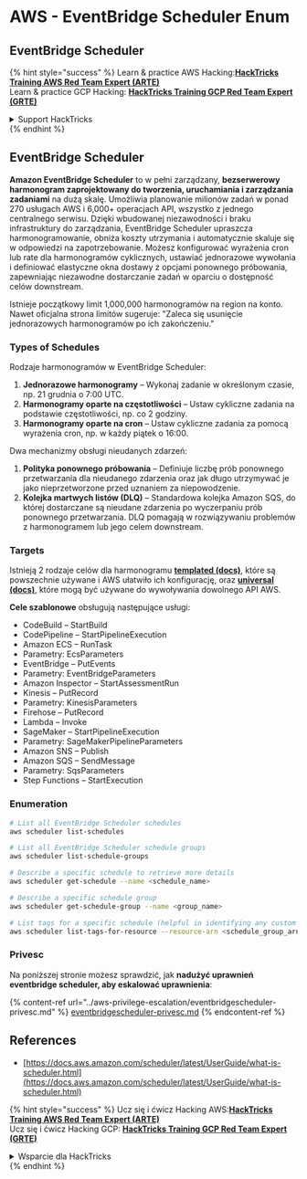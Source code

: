 # AWS - EventBridge Scheduler Enum

## EventBridge Scheduler

{% hint style="success" %}
Learn & practice AWS Hacking:<img src="../../../.gitbook/assets/image (1) (1) (1) (1).png" alt="" data-size="line">[**HackTricks Training AWS Red Team Expert (ARTE)**](https://training.hacktricks.xyz/courses/arte)<img src="../../../.gitbook/assets/image (1) (1) (1) (1).png" alt="" data-size="line">\
Learn & practice GCP Hacking: <img src="../../../.gitbook/assets/image (2) (1).png" alt="" data-size="line">[**HackTricks Training GCP Red Team Expert (GRTE)**<img src="../../../.gitbook/assets/image (2) (1).png" alt="" data-size="line">](https://training.hacktricks.xyz/courses/grte)

<details>

<summary>Support HackTricks</summary>

* Check the [**subscription plans**](https://github.com/sponsors/carlospolop)!
* **Join the** 💬 [**Discord group**](https://discord.gg/hRep4RUj7f) or the [**telegram group**](https://t.me/peass) or **follow** us on **Twitter** 🐦 [**@hacktricks\_live**](https://twitter.com/hacktricks_live)**.**
* **Share hacking tricks by submitting PRs to the** [**HackTricks**](https://github.com/carlospolop/hacktricks) and [**HackTricks Cloud**](https://github.com/carlospolop/hacktricks-cloud) github repos.

</details>
{% endhint %}

## EventBridge Scheduler

**Amazon EventBridge Scheduler** to w pełni zarządzany, **bezserwerowy harmonogram zaprojektowany do tworzenia, uruchamiania i zarządzania zadaniami** na dużą skalę. Umożliwia planowanie milionów zadań w ponad 270 usługach AWS i 6,000+ operacjach API, wszystko z jednego centralnego serwisu. Dzięki wbudowanej niezawodności i braku infrastruktury do zarządzania, EventBridge Scheduler upraszcza harmonogramowanie, obniża koszty utrzymania i automatycznie skaluje się w odpowiedzi na zapotrzebowanie. Możesz konfigurować wyrażenia cron lub rate dla harmonogramów cyklicznych, ustawiać jednorazowe wywołania i definiować elastyczne okna dostawy z opcjami ponownego próbowania, zapewniając niezawodne dostarczanie zadań w oparciu o dostępność celów downstream.

Istnieje początkowy limit 1,000,000 harmonogramów na region na konto. Nawet oficjalna strona limitów sugeruje: "Zaleca się usunięcie jednorazowych harmonogramów po ich zakończeniu."&#x20;

### Types of Schedules

Rodzaje harmonogramów w EventBridge Scheduler:

1. **Jednorazowe harmonogramy** – Wykonaj zadanie w określonym czasie, np. 21 grudnia o 7:00 UTC.
2. **Harmonogramy oparte na częstotliwości** – Ustaw cykliczne zadania na podstawie częstotliwości, np. co 2 godziny.
3. **Harmonogramy oparte na cron** – Ustaw cykliczne zadania za pomocą wyrażenia cron, np. w każdy piątek o 16:00.

Dwa mechanizmy obsługi nieudanych zdarzeń:

1. **Polityka ponownego próbowania** – Definiuje liczbę prób ponownego przetwarzania dla nieudanego zdarzenia oraz jak długo utrzymywać je jako nieprzetworzone przed uznaniem za niepowodzenie.
2. **Kolejka martwych listów (DLQ)** – Standardowa kolejka Amazon SQS, do której dostarczane są nieudane zdarzenia po wyczerpaniu prób ponownego przetwarzania. DLQ pomagają w rozwiązywaniu problemów z harmonogramem lub jego celem downstream.

### Targets

Istnieją 2 rodzaje celów dla harmonogramu [**templated (docs)**](https://docs.aws.amazon.com/scheduler/latest/UserGuide/managing-targets-templated.html), które są powszechnie używane i AWS ułatwiło ich konfigurację, oraz [**universal (docs)**](https://docs.aws.amazon.com/scheduler/latest/UserGuide/managing-targets-universal.html), które mogą być używane do wywoływania dowolnego API AWS.

**Cele szablonowe** obsługują następujące usługi:

* CodeBuild – StartBuild
* CodePipeline – StartPipelineExecution
* Amazon ECS – RunTask
* Parametry: EcsParameters
* EventBridge – PutEvents
* Parametry: EventBridgeParameters
* Amazon Inspector – StartAssessmentRun
* Kinesis – PutRecord
* Parametry: KinesisParameters
* Firehose – PutRecord
* Lambda – Invoke
* SageMaker – StartPipelineExecution
* Parametry: SageMakerPipelineParameters
* Amazon SNS – Publish
* Amazon SQS – SendMessage
* Parametry: SqsParameters
* Step Functions – StartExecution

### Enumeration
```bash
# List all EventBridge Scheduler schedules
aws scheduler list-schedules

# List all EventBridge Scheduler schedule groups
aws scheduler list-schedule-groups

# Describe a specific schedule to retrieve more details
aws scheduler get-schedule --name <schedule_name>

# Describe a specific schedule group
aws scheduler get-schedule-group --name <group_name>

# List tags for a specific schedule (helpful in identifying any custom tags or permissions)
aws scheduler list-tags-for-resource --resource-arn <schedule_group_arn>
```
### Privesc

Na poniższej stronie możesz sprawdzić, jak **nadużyć uprawnień eventbridge scheduler, aby eskalować uprawnienia**:

{% content-ref url="../aws-privilege-escalation/eventbridgescheduler-privesc.md" %}
[eventbridgescheduler-privesc.md](../aws-privilege-escalation/eventbridgescheduler-privesc.md)
{% endcontent-ref %}

## References

* [https://docs.aws.amazon.com/scheduler/latest/UserGuide/what-is-scheduler.html](https://docs.aws.amazon.com/scheduler/latest/UserGuide/what-is-scheduler.html)

{% hint style="success" %}
Ucz się i ćwicz Hacking AWS:<img src="../../../.gitbook/assets/image (1) (1) (1) (1).png" alt="" data-size="line">[**HackTricks Training AWS Red Team Expert (ARTE)**](https://training.hacktricks.xyz/courses/arte)<img src="../../../.gitbook/assets/image (1) (1) (1) (1).png" alt="" data-size="line">\
Ucz się i ćwicz Hacking GCP: <img src="../../../.gitbook/assets/image (2) (1).png" alt="" data-size="line">[**HackTricks Training GCP Red Team Expert (GRTE)**<img src="../../../.gitbook/assets/image (2) (1).png" alt="" data-size="line">](https://training.hacktricks.xyz/courses/grte)

<details>

<summary>Wsparcie dla HackTricks</summary>

* Sprawdź [**plany subskrypcyjne**](https://github.com/sponsors/carlospolop)!
* **Dołącz do** 💬 [**grupy Discord**](https://discord.gg/hRep4RUj7f) lub [**grupy telegram**](https://t.me/peass) lub **śledź** nas na **Twitterze** 🐦 [**@hacktricks\_live**](https://twitter.com/hacktricks_live)**.**
* **Dziel się sztuczkami hackingowymi, przesyłając PR-y do** [**HackTricks**](https://github.com/carlospolop/hacktricks) i [**HackTricks Cloud**](https://github.com/carlospolop/hacktricks-cloud) repozytoriów github.

</details>
{% endhint %}
